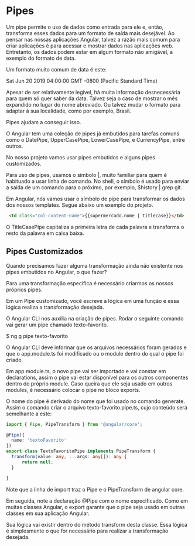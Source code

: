 # Pipes

Um pipe permite o uso de dados como entrada para ele e, então, transforma esses dados para um formato de saída mais desejável. Ao pensar nas nossas aplicações Angular, talvez a razão mais comum para criar aplicações é para acessar e mostrar dados nas aplicações web. Entretanto, os dados podem estar em algum formato não amigável, a exemplo do formato de data.

Um  formato muito comum de data é este:

Sat Jun 20 2019 04:00:00 GMT -0800 (Pacific Standard Time)

Apesar de ser relativamente legível, há muita informação desnecessária para quem só quer saber da data. Talvez seja o caso de mostrar o mês expandido no lugar do nome abreviado. Ou talvez mudar o formato para adaptar à sua localidade, como por exemplo, Brasil.

Pipes ajudam a conseguir isso.

O Angular tem uma coleção de pipes já embutidos para tarefas comuns como o DatePipe, UpperCasePipe, LowerCasePipe, e CurrencyPipe, entre outros.

No nosso projeto vamos usar pipes embutidos e alguns pipes customizados.

Para uso de pipes, usamos o símbolo |, muito familiar para quem é habituado a usar linha de comando. No shell, o símbolo é usado para enviar a saída de um comando para o próximo, por exemplo, $history | grep git.

Em Angular, nós vamos usar o símbolo de pipe para transformar os dados dos nossos templates. Segue abaixo um exemplo do projeto.

```html
 <td class="col-content-name">{{supermercado.nome | titlecase}}</td>
```

O TitleCasePipe capitaliza a primeira letra de cada palavra e transforma o resto da palavra em caixa baixa.

## Pipes Customizados

Quando precisamos fazer alguma transformação ainda não existente nos pipes embutidos no Angular, o que fazer?


Para uma transformação específica é necessário criarmos os nossos próprios pipes.

Em um Pipe customizado, você escreve a lógica em uma função e essa lógica realiza a transformação desejada.


O Angular CLI nos auxilia na criação de pipes. Rodar o seguinte comando vai gerar um pipe chamado texto-favorito.


$ ng g pipe texto-favorito


O Angular CLI deve informar que os arquivos necessários foram gerados e que o app.module.ts foi modificado ou o module dentro do qual o pipe foi criado.


Em app.module.ts, o novo pipe vai ser importado e vai constar em declarations, assim o pipe vai estar disponível para os outros componentes dentro do próprio module. Caso queira que ele seja usado em outros modules, é necessário colocar o pipe no bloco exports.


O nome do pipe é derivado do nome que foi usado no comando generate. Assim o comando criar o arquivo texto-favorito.pipe.ts, cujo conteúdo será semelhante a este:

```typescript
import { Pipe, PipeTransform } from '@angular/core';

@Pipe({
  name: 'textoFavorito'
})
export class TextoFavoritoPipe implements PipeTransform {
  transform(value: any, ...args: any[]): any {
      return null;
  }

}
```

Note que a linha de import traz o Pipe e o PipeTransform de angular core.

Em seguida, note a declaração @Pipe com o nome especificado. Como em muitas classes Angular, o export garante que o pipe seja usado em outras classes em sua aplicação Angular.

Sua lógica vai existir dentro do método transform desta classe. Essa lógica é simplesmente o que for necessário para realizar a transformação desejada.

